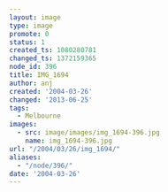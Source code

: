 ```yaml
---
layout: image
type: image
promote: 0
status: 1
created_ts: 1080280781
changed_ts: 1372159365
node_id: 396
title: IMG_1694
author: anj
created: '2004-03-26'
changed: '2013-06-25'
tags:
  - Melbourne
images:
  - src: image/images/img_1694-396.jpg
    name: img_1694-396.jpg
url: "/2004/03/26/img_1694/"
aliases:
  - "/node/396/"
date: '2004-03-26'
---
```


